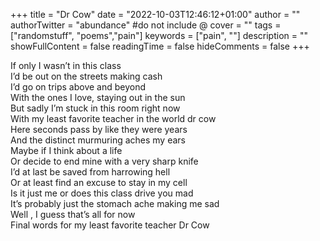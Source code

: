 +++
title = "Dr Cow"
date = "2022-10-03T12:46:12+01:00"
author = ""
authorTwitter = "abundance" #do not include @
cover = ""
tags = ["randomstuff", "poems","pain"]
keywords = ["pain", ""]
description = ""
showFullContent = false
readingTime = false
hideComments = false
+++


If only I wasn’t in this class\
I’d be out on the streets making cash\
I’d go on trips above and beyond\
With the ones I love, staying out in the sun\
But sadly I’m stuck in this room right now\
With my least favorite teacher in the world dr cow\
Here seconds pass by like they were years\
And the distinct murmuring aches my ears\
Maybe if I think about a life\
Or decide to end mine with a very sharp knife\
I’d at last be saved from harrowing hell\
Or at least find an excuse to stay in my cell\
Is it just me or does this class drive you mad\
It’s probably just the stomach ache making me sad\
Well , I guess that’s all for now\
Final words for my least favorite teacher Dr Cow

